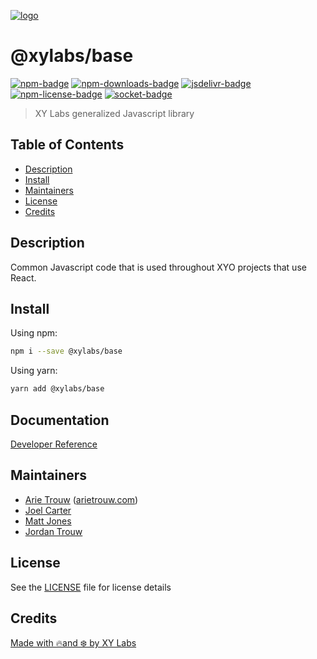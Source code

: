 [![logo][]](https://xylabs.com)

# @xylabs/base

[![npm-badge][]][npm-link]
[![npm-downloads-badge][]][npm-link]
[![jsdelivr-badge][]][jsdelivr-link]
[![npm-license-badge][]](LICENSE)
[![socket-badge][]][socket-link]

> XY Labs generalized Javascript library 

## Table of Contents

-   [Description](#description)
-   [Install](#install)
-   [Maintainers](#maintainers)
-   [License](#license)
-   [Credits](#credits)

## Description

Common Javascript code that is used throughout XYO projects that use React.

## Install

Using npm:

```sh
npm i --save @xylabs/base
```

Using yarn:

```sh
yarn add @xylabs/base
```

## Documentation
[Developer Reference](https://xylabs.github.io/sdk-js)

## Maintainers

-   [Arie Trouw](https://github.com/arietrouw) ([arietrouw.com](https://arietrouw.com))
-   [Joel Carter](https://github.com/JoelBCarter)
-   [Matt Jones](https://github.com/jonesmac)
-   [Jordan Trouw](https://github.com/jordantrouw)

## License

See the [LICENSE](LICENSE) file for license details

## Credits

[Made with 🔥and ❄️ by XY Labs](https://xylabs.com)

[logo]: https://cdn.xy.company/img/brand/XYPersistentCompany_Logo_Icon_Colored.svg

[npm-badge]: https://img.shields.io/npm/v/@xylabs/base.svg
[npm-link]: https://www.npmjs.com/package/@xylabs/base

[npm-downloads-badge]: https://img.shields.io/npm/dw/@xylabs/base
[npm-license-badge]: https://img.shields.io/npm/l/@xylabs/base

[jsdelivr-badge]: https://data.jsdelivr.com/v1/package/npm/@xylabs/base/badge
[jsdelivr-link]: https://www.jsdelivr.com/package/npm/@xylabs/base

[socket-badge]: https://socket.dev/api/badge/npm/package/@xylabs/base
[socket-link]: https://socket.dev/npm/package/@xylabs/base